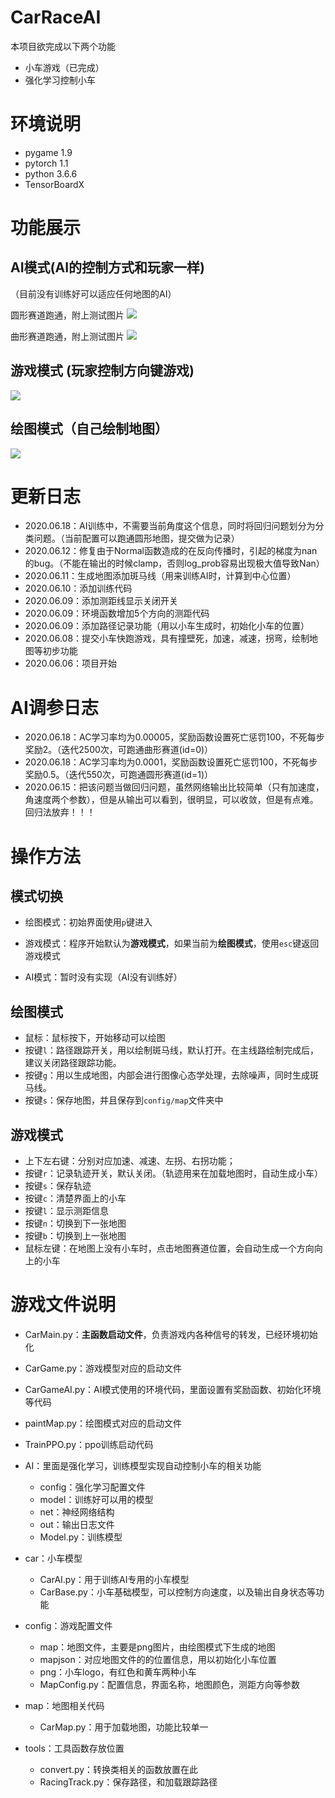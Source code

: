 # CarRaceAI
本项目欲完成以下两个功能
* 小车游戏（已完成）
* 强化学习控制小车

# 环境说明

* pygame 1.9
* pytorch 1.1
* python 3.6.6
* TensorBoardX

# 功能展示

## AI模式(AI的控制方式和玩家一样)
（目前没有训练好可以适应任何地图的AI）

圆形赛道跑通，附上测试图片
![](doc/2020-6-11-13-43-26.png)

曲形赛道跑通，附上测试图片
![](doc/2020-6-11-13-42-23.png)

## 游戏模式 (玩家控制方向键游戏)
![](doc/gameMode.gif)

## 绘图模式（自己绘制地图）
![](doc/painterMode.gif)


# 更新日志

* 2020.06.18：AI训练中，不需要当前角度这个信息，同时将回归问题划分为分类问题。（当前配置可以跑通圆形地图，提交做为记录）
* 2020.06.12：修复由于Normal函数造成的在反向传播时，引起的梯度为nan的bug。（不能在输出的时候clamp，否则log_prob容易出现极大值导致Nan）
* 2020.06.11：生成地图添加斑马线（用来训练AI时，计算到中心位置）
* 2020.06.10：添加训练代码
* 2020.06.09：添加测距线显示关闭开关
* 2020.06.09：环境函数增加5个方向的测距代码
* 2020.06.09：添加路径记录功能（用以小车生成时，初始化小车的位置）
* 2020.06.08：提交小车快跑游戏，具有撞壁死，加速，减速，拐弯，绘制地图等初步功能
* 2020.06.06：项目开始

# AI调参日志

* 2020.06.18：AC学习率均为0.00005，奖励函数设置死亡惩罚100，不死每步奖励2。（迭代2500次，可跑通曲形赛道(id=0)）
* 2020.06.18：AC学习率均为0.0001，奖励函数设置死亡惩罚100，不死每步奖励0.5。（迭代550次，可跑通圆形赛道(id=1)）
* 2020.06.15：把该问题当做回归问题，虽然网络输出比较简单（只有加速度，角速度两个参数），但是从输出可以看到，很明显，可以收敛，但是有点难。回归法放弃！！！

# 操作方法

## 模式切换

* 绘图模式：初始界面使用`p`键进入

* 游戏模式：程序开始默认为**游戏模式**，如果当前为**绘图模式**，使用`esc`键返回游戏模式

* AI模式：暂时没有实现（AI没有训练好）

## 绘图模式

* 鼠标：鼠标按下，开始移动可以绘图
* 按键`l`：路径跟踪开关，用以绘制斑马线，默认打开。在主线路绘制完成后，建议关闭路径跟踪功能。
* 按键`g`：用以生成地图，内部会进行图像心态学处理，去除噪声，同时生成斑马线。
* 按键`s`：保存地图，并且保存到`config/map`文件夹中

## 游戏模式

* 上下左右键：分别对应加速、减速、左拐、右拐功能；
* 按键`r`：记录轨迹开关，默认关闭。（轨迹用来在加载地图时，自动生成小车）
* 按键`s`：保存轨迹
* 按键`c`：清楚界面上的小车
* 按键`l`：显示测距信息
* 按键`n`：切换到下一张地图
* 按键`b`：切换到上一张地图
* 鼠标左键：在地图上没有小车时，点击地图赛道位置，会自动生成一个方向向上的小车

# 游戏文件说明

* CarMain.py：**主函数启动文件**，负责游戏内各种信号的转发，已经环境初始化
* CarGame.py：游戏模型对应的启动文件
* CarGameAI.py：AI模式使用的环境代码，里面设置有奖励函数、初始化环境等代码
* paintMap.py：绘图模式对应的启动文件
* TrainPPO.py：ppo训练启动代码

* AI：里面是强化学习，训练模型实现自动控制小车的相关功能
    * config：强化学习配置文件
    * model：训练好可以用的模型
    * net：神经网络结构
    * out：输出日志文件
    * Model.py：训练模型
    
* car：小车模型
    * CarAI.py：用于训练AI专用的小车模型
    * CarBase.py：小车基础模型，可以控制方向速度，以及输出自身状态等功能
    
* config：游戏配置文件
    * map：地图文件，主要是png图片，由绘图模式下生成的地图
    * mapjson：对应地图文件的的位置信息，用以初始化小车位置
    * png：小车logo，有红色和黄车两种小车
    * MapConfig.py：配置信息，界面名称，地图颜色，测距方向等参数
    
* map：地图相关代码
    * CarMap.py：用于加载地图，功能比较单一
    
* tools：工具函数存放位置
    * convert.py：转换类相关的函数放置在此
    * RacingTrack.py：保存路径，和加载跟踪路径


